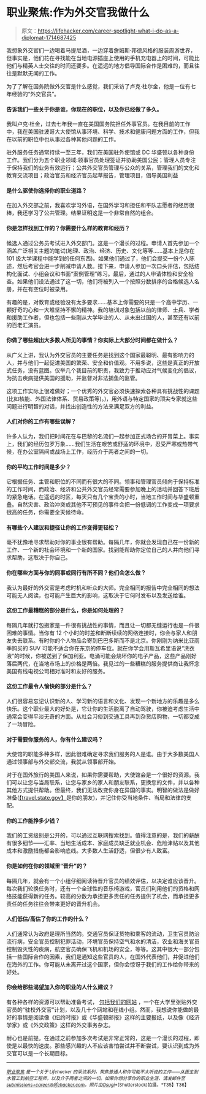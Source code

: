 # 职业聚焦:作为外交官我做什么

> 原文：<https://lifehacker.com/career-spotlight-what-i-do-as-a-diplomat-1714687425>

我想象外交官们一边喝着马提尼酒，一边穿着詹姆斯·邦德风格的服装周游世界，但事实是，他们花在寻找能在当地电源插座上使用的手机充电器上的时间，可能比他们与精英人士交往的时间还要多。在遥远的地方倡导国际合作是困难的，而且往往是默默无闻的工作。



为了了解在国务院做外交官是什么感觉，我们采访了卢克·杜尔金，他是一位有七年经验的“外交官员”。

#### 告诉我们一些关于你是谁，你现在的职位，以及你已经做了多久。

我叫卢克·杜金，过去七年我一直在美国国务院担任外事官员。在我目前的工作中，我在美国驻波哥大大使馆从事环境、科学、技术和健康问题方面的工作，但我在以前的职位中也从事过各种其他问题的工作。

驻外服务任务通常持续一至三年，我们在美国驻外使馆或 DC 华盛顿以各种身份工作。我们分为五个职业领域:领事官员处理签证并协助美国公民；管理人员专注于保持我们的业务有效运行；公共外交官员管理与公众的关系，管理我们的文化和教育交流项目；政治官员和经济官员起草报告，管理项目，倡导美国利益

#### 是什么驱使你选择你的职业道路？

在加入外交部之前，我喜欢学习外语，在国外学习和担任和平队志愿者的经历很棒，我还学习了公共管理。结果证明这是一个非常自然的组合。

#### 你是怎样找到工作的？你需要什么样的教育和经历？

候选人通过公务员考试进入外交部门。这是一个漫长的过程。申请人首先参加一个涵盖广泛相关主题的笔试(地理、政治、经济、历史、文化等等……基本上是你在 101 级大学课程中能学到的任何东西)。如果他们通过了，他们会提交一份个人陈述，然后考官会进一步削减申请人数。接下来，申请人参加一次口头评估，包括结构化面试、小组会议和书面“案例管理”练习。最后，通过的人申请体检和安全检查。如果他们设法通过了这一切，他们将被列入一个按照分数排序的合格候选人名册，并在有空位时被录用。

有趣的是，对教育或经验没有太多要求……基本上你需要的只是一个高中学历、一颗好奇的心和一大堆坚持不懈的精神。我的培训对象包括以前的律师、士兵、学者和援助工作者，但也包括一些刚从大学毕业的人、从未出过国的人，甚至还有以前的百老汇演员。

#### 你做了哪些超出大多数人所见的事情？你实际上大部分时间都在做什么？

从广义上讲，我认为外交官员的主要任务是找到这个国家最聪明、最有影响力的人，并与他们一起促进美国的繁荣、安全和价值观。不用多说，这些是真正的开放式任务，没有蓝图。仅举几个我目前的职责，我致力于推动应对气候变化的倡议，为抗击疾病提供美国的援助，并监督对非法捕鱼的监管。

这项工作实际上很难做好；一个优秀的外交官必须快速探索各种具有挑战性的课题(比如核能、外国法律体系、贸易政策等)。)，用外语与特定国家的顶尖专家就这些问题进行明智的对话，并找出创造性的方法来满足双方的利益。

#### 人们对你的工作有哪些误解？

许多人认为，我们把时间花在与巴黎的名流们一起参加正式场合的开胃菜上。事实上，我们的经历包罗万象……我们生活在艰苦或舒适的环境中，忍受严寒或热带气候，在办公室隔间或战场上工作，经历介于两者之间的一切。

#### 你的平均工作时间是多少？

它根据任务、主管和职位的不同而有很大的不同。领事和管理官员倾向于保持标准的工作时间，而政治、经济和公共外交官员经常需要参加晚上的活动并回答下班后的紧急电话。在遥远的时区，每天只有几个宝贵的小时，当地工作时间与华盛顿重叠。自然灾害、政治冲突或其他不可预见的事件会把一份低调的工作变成一项要求很高的任务，你需要全天候待命。

#### 有哪些个人建议和捷径让你的工作变得更轻松？

毫不犹豫地寻求帮助对你的事业很有帮助。每隔几年，你就会发现自己在一份新的工作、一个新的社会环境和一个新的国家。找到能帮助你定位自己的人并向他们寻求帮助，这取决于你自己。

#### 你在哪些方面与你的同事或同行有所不同？他们会怎么做？

我认为最好的外交官是考虑时机和听众的大师。完全相同的报告中完全相同的想法可能无人阅读，也可能产生巨大的影响，这取决于它何时发布以及发送给谁。

#### 这份工作最糟糕的部分是什么，你是如何处理的？

每隔几年就打包搬家是一件很有挑战性的事情，而且让一切都无缝运行也是一件很困难的事情。当你有 12 个小时的时差和断断续续的网络连接时，你会与家人和朋友失去联系。有时你的个人物品会寄到巴巴多斯而不是北京。你刚刚为纳米比亚雨季购买的 SUV 可能不适合你在东京的停车位。就在你学会用斯瓦希里语说“洗衣液”的时候，你被送到了保加利亚。电涌可能会烧坏你的电子产品，这些产品刚好落后两代，在当地市场上的价格是两倍。我见过的一些糟糕的服务提供商让我怀念美国有线电视公司相对准时和友好的服务。

#### 这份工作最令人愉快的部分是什么？

人们很容易忘记认识新的人、学习新的语言和文化、发现一个新地方的乐趣是多么快乐。这个职业最大的好处是，它让你的生活脱离了自动驾驶，你被迫考虑生活中通常会变得平淡无奇的方面。从社会习俗到交通工具再到杂货店购物，一切都变成了一场冒险。

#### 对于需要你服务的人，你有什么建议吗？

大使馆的职能多种多样，因此很难确定寻求我们服务的人是谁。由于大多数美国人通过领事部与外交部交流，我就从领事部开始。

对于在国外旅行的美国人来说，如果你需要帮助，大使馆会是一个很好的资源。我们可以让您与当局联系，让您与家乡的家人和朋友联系，更换您的文件，并以各种其他方式提供帮助。但最终，我们无法改变你身在异国的事实。明智的做法是做好准备([【travel.state.gov】](http://travel.state.gov)是你的朋友)，并记住你受当地条件、当局和法律的支配。

#### 你的工作能挣多少钱？

我们的工资级别是公开的，可以通过互联网搜索找到。值得注意的是，我们的薪酬有很多细节——汇率、当地生活成本、家庭成员缺乏就业机会、危险津贴以及其他成本和激励措施都会影响底线。大多数人生活舒适，但很少有人致富。

#### 你是如何在你的领域里“晋升”的？

每隔几年，就会有一个小组仔细阅读待晋升官员的绩效评估，以决定谁应该晋升。每次我们轮换任务时，还有一个全球性的音乐椅游戏，官员们利用他们的资格和网络技能获得新的任务。较高的分数为承担更多责任的任务提供了机会，而承担更多责任的任务往往会带来更好的晋升机会。

#### 人们低估/高估了你的工作的什么？

人们通常认为政府是理所当然的。交通官员保证货物和乘客的流动，卫生官员防治流行病，安全官员控制犯罪活动，环境官员保持空气和水的清洁，农业和海关官员控制毁灭性的疾病，航空官员确保飞机和机场的安全，等等。这其中很大一部分包括一些国际合作的因素，我们是通知这些官员的人，在国外代表他们，并促进他们在海外的工作。你可能从未离开过这个国家，但你会惊讶于我们的工作给你带来的好处。

#### 你会给那些渴望加入你的职业的人什么建议？

有各种各样的资源可以帮助准备考试， [包括我们的网站](http://careers.state.gov/) ，一个在大学里张贴外交官员的“驻校外交官”计划，以及几十个网站和在线小组。然而，我想说你能做的最好的事情是阅读像《纽约时报》或《华盛顿邮报》这样的主要报纸，以及像《经济学家》或《外交政策》这样的外交事务杂志。

耐心也是前提。在通过之前参加多次考试是非常正常的，这是一个漫长的过程，即使是以最快的速度。那些感兴趣的人不应该害怕尝试并不断尝试，要认识到成为外交官可以是一个长期目标。

* * *

[<small>*职业聚焦*</small>](http://lifehacker.com/tag/career-spotlight) <small>*是一个关于 Lifehacker 的采访系列，聚焦普通人和你可能不太听说的工作——从医生到水管工到航空工程师，以及介于两者之间的一切。如果你想分享你的职业生涯，请发邮件至*</small>[<small>*submissions+career@lifehacker.com*</small>](mailto:submissions+career@lifehacker.com)<small>*。照片由*</small>[<small>*Osugi*</small>](http://www.shutterstock.com/pic-257333197/stock-photo-new-york-ny-usa-september-united-nations-headquarters-in-new-york-city.html?src=tsHB0rgisArMJauA-01xdw-1-1)<small>*(Shutterstock)拍摄。*T35】T36】</small>